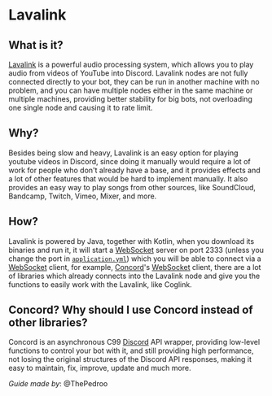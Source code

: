# Lavalink

## What is it?

[Lavalink](https://github.com/freyacodes/Lavalink) is a powerful audio processing system, which allows you to play audio from videos of YouTube into Discord. Lavalink nodes are not fully connected directly to your bot, they can be run in another machine with no problem, and you can have multiple nodes either in the same machine or multiple machines, providing better stability for big bots, not overloading one single node and causing it to rate limit.

## Why?

Besides being slow and heavy, Lavalink is an easy option for playing youtube videos in Discord, since doing it manually would require a lot of work for people who don't already have a base, and it provides effects and a lot of other features that would be hard to implement manually. It also provides an easy way to play songs from other sources, like SoundCloud, Bandcamp, Twitch, Vimeo, Mixer, and more.

## How?

Lavalink is powered by Java, together with Kotlin, when you download its binaries and run it, it will start a [WebSocket](https://developer.mozilla.org/en-US/docs/Web/API/WebSockets_API) server on port 2333 (unless you change the port in [`application.yml`](https://github.com/freyacodes/Lavalink/blob/master/LavalinkServer/application.yml.example)) which you will be able to connect via a [WebSocket](https://developer.mozilla.org/en-US/docs/Web/API/WebSockets_API) client, for example, [Concord](https://github.com/Cogmasters/concord)'s [WebSocket](https://developer.mozilla.org/en-US/docs/Web/API/WebSockets_API) client, there are a lot of libraries which already connects into the Lavalink node and give you the functions to easily work with the Lavalink, like Coglink.

## Concord? Why should I use Concord instead of other libraries?

Concord is an asynchronous C99 [Discord](https://discord.com) API wrapper, providing low-level functions to control your bot with it, and still providing high performance, not losing the original structures of the Discord API responses, making it easy to maintain, fix, improve, update and much more.

*Guide made by*: @ThePedroo
